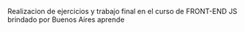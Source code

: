 Realizacion de ejercicios y trabajo final en el curso de FRONT-END JS brindado por Buenos Aires aprende
